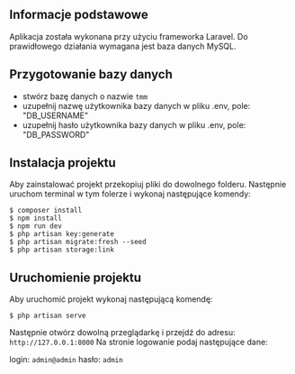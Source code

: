 ## Informacje podstawowe

Aplikacja została wykonana przy użyciu frameworka Laravel.
Do prawidłowego działania wymagana jest baza danych MySQL.

## Przygotowanie bazy danych

-   stwórz bazę danych o nazwie `tmm`
-   uzupełnij nazwę użytkownika bazy danych w pliku .env, pole: "DB_USERNAME"
-   uzupełnij hasło użytkownika bazy danych w pliku .env, pole: "DB_PASSWORD"

## Instalacja projektu

Aby zainstalować projekt przekopiuj pliki do dowolnego folderu.
Następnie uruchom terminal w tym folerze i wykonaj następujące komendy:

```
$ composer install
$ npm install
$ npm run dev
$ php artisan key:generate
$ php artisan migrate:fresh --seed
$ php artisan storage:link
```

## Uruchomienie projektu

Aby uruchomić projekt wykonaj następującą komendę:

```
$ php artisan serve
```

Następnie otwórz dowolną przeglądarkę i przejdź do adresu: `http://127.0.0.1:8000`
Na stronie logowanie podaj następujące dane:

login: `admin@admin`
hasło: `admin`
